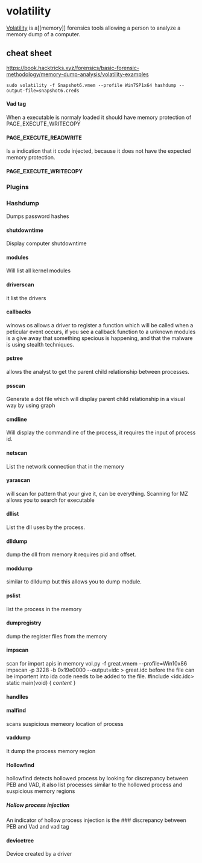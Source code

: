 # volatility
[Volatility](https://www.volatilityfoundation.org/) is a[[memory]] forensics tools allowing a person to analyze a memory dump of a computer. 

## cheat sheet
https://book.hacktricks.xyz/forensics/basic-forensic-methodology/memory-dump-analysis/volatility-examples


```
sudo volatility -f Snapshot6.vmem --profile Win7SP1x64 hashdump --output-file=snapshot6.creds
```



#### Vad tag 
When a executable is normaly loaded  it should have memory protection of  PAGE_EXECUTE_WRITECOPY
#### PAGE_EXECUTE_READWRITE
Is a indication that it code injected, because it does not have the expected memory protection. 

#### PAGE_EXECUTE_WRITECOPY



### Plugins 

### Hashdump
Dumps password hashes
#### shutdowntime
Display computer shutdowntime 
#### modules
Will list all kernel modules

#### driverscan 
it list the drivers 

#### callbacks
winows os allows a driver to register a function which will be called when a peticular event occurs, if you see a callback function to a unknown modules is a give away that something specious is happening, and that the malware is using stealth techniques.  

#### pstree 
allows the analyst to get the parent child relationship between processes. 

#### psscan
Generate a dot file which will display parent child relationship in a visual way by using graph 

#### cmdline
Will display the commandline of the process, it requires the input of process id. 

#### netscan
List the network connection that in the memory 

#### yarascan
will scan for pattern that your give it, can be everything. 
Scanning for MZ allows you to search for executable

#### dllist
List the dll uses by the process. 

#### dlldump
dump the dll from memory it requires pid and offset. 

#### moddump
similar to dlldump but this allows you to dump module. 

#### pslist
list the process in the memory

#### dumpregistry
dump the register files from the memory

#### impscan
scan for import apis in memory
vol.py -f great.vmem --profile=Win10x86 impscan -p 3228 -b 0x19e0000 --output=idc > great.idc
before the file can be importent into ida code needs to be added to the file. 
#include <idc.idc>
static main(void) {
*content*
}


#### handlles 

#### malfind
scans suspicious memeory location of process

#### vaddump
It dump the process memory region 

#### Hollowfind
hollowfind detects hollowed process by looking for discrepancy between PEB and VAD, it also list processes similar to the hollowed process and suspicious memory regions

##### Hollow process injection 
An indicator of hollow process injection is the ### discrepancy between PEB and Vad 
and vad tag


#### devicetree
Device created by a driver

